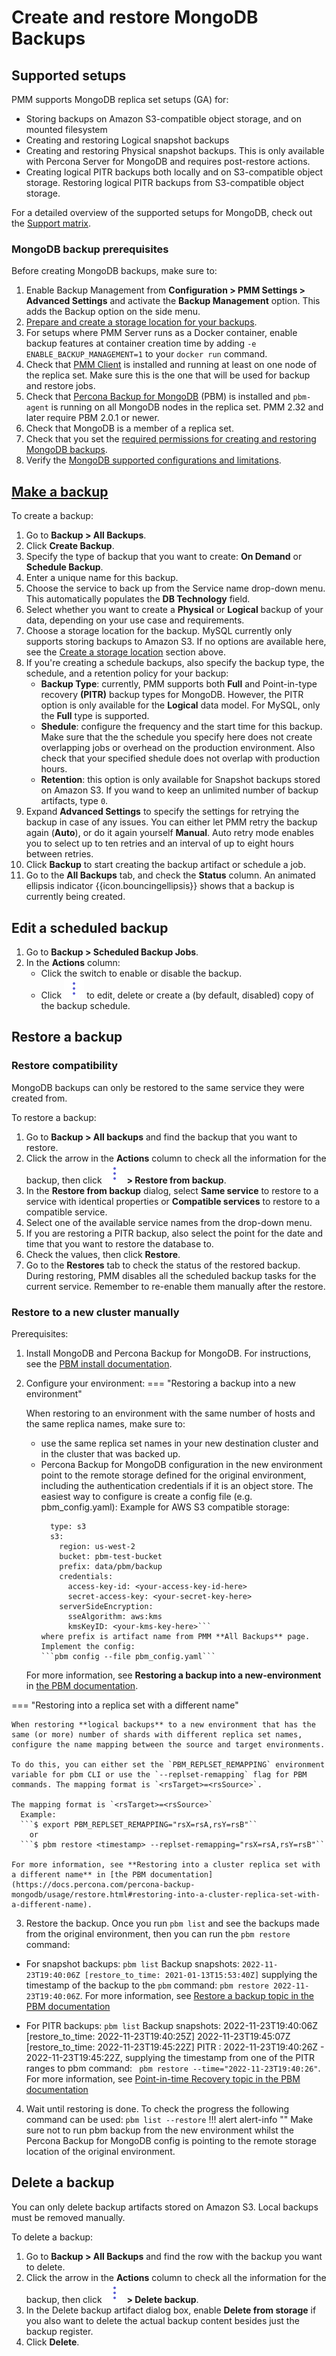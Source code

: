 # Create and restore MongoDB Backups

## Supported setups
PMM supports MongoDB replica set setups (GA)  for:

  -  Storing backups on Amazon S3-compatible object storage, and on mounted filesystem
  -  Creating and restoring Logical snapshot backups
  -  Creating and restoring Physical snapshot backups. This is only available with Percona Server for MongoDB and requires post-restore actions.
  - Creating logical PITR backups both locally and on S3-compatible object storage. Restoring logical PITR backups from S3-compatible object storage.
  
   For a detailed overview of the supported setups for MongoDB, check out the [Support matrix](../using/mongodb_limitations.md).

### MongoDB backup prerequisites
Before creating MongoDB backups, make sure to:

1. Enable Backup Management from <i class="uil uil-cog"></i> **Configuration > PMM Settings > Advanced Settings** and activate the **Backup Management** option. This adds the <i class="uil uil-history"></i> Backup option on the side menu.
2. [Prepare and create a storage location for your backups](prepare_storage_location.md).
3. For setups where PMM Server runs as a Docker container, enable backup features at container creation time by adding `-e ENABLE_BACKUP_MANAGEMENT=1` to your `docker run` command.
4. Check that [PMM Client](../setting-up/client/index.md) is installed and running at least on one node of the replica set. Make sure this is the one that will be used for backup and restore jobs.
5. Check that [Percona Backup for MongoDB](https://docs.percona.com/percona-backup-mongodb/index.html) (PBM) is installed and `pbm-agent` is running on all MongoDB nodes in the replica set. PMM 2.32 and later require PBM 2.0.1 or newer.
6. Check that MongoDB is a member of a replica set.
7. Check that you set the [required permissions for creating and restoring MongoDB backups](/docs/setting-up/client/mongodb.md#create-pmm-account-and-set-permissions).
8. Verify the [MongoDB supported configurations and limitations](mongodb_limitations.md).

## [Make a backup](#make-a-backup)

To create a backup:

1. Go to  <i class="uil uil-history"></i> **Backup > All Backups**.
2. Click <i class="uil uil-plus-square"></i> **Create Backup**.
3. Specify the type of backup that you want to create: **On Demand** or **Schedule Backup**.
4. Enter a unique name for this backup.
5. Choose the service to back up from the Service name drop-down menu. This automatically populates the **DB Technology** field.
6. Select whether you want to create a **Physical** or **Logical** backup of your data, depending on your use case and requirements. 
7. Choose a storage location for the backup. MySQL currently only supports storing backups to Amazon S3. If no options are available here, see the [Create a storage location](#create-a-storage-location) section above.
8. If you're creating a schedule backups, also specify the backup type, the schedule, and a retention policy for your backup:
    - **Backup Type**: currently, PMM supports both **Full** and Point-in-type recovery **(PITR)** backup types for MongoDB. However, the PITR option is only available for the **Logical** data model. For MySQL, only the **Full** type is supported.
    - **Shedule**: configure the frequency and the start time for this backup. Make sure that the the schedule you specify here does not create overlapping jobs or overhead on the production environment. Also check that your specified shedule does not overlap with production hours.
    - **Retention**: this option is only available for Snapshot backups stored on Amazon S3. If you wand to keep an unlimited number of backup artifacts, type `0`.
9. Expand **Advanced Settings** to specify the settings for retrying the backup in case of any issues. You can either let PMM retry the backup again (**Auto**), or do it again yourself **Manual**. Auto retry mode enables you to select up to ten retries and an interval of up to eight hours between retries.
10. Click **Backup** to start creating the backup artifact or schedule a job.
11. Go to the **All Backups** tab, and check the **Status** column. An animated ellipsis indicator {{icon.bouncingellipsis}} shows that a backup is currently being created.

## Edit a scheduled backup

1. Go to **Backup > Scheduled Backup Jobs**.
2. In the **Actions** column:
    - Click the switch <i class="uil uil-toggle-on"></i> to enable or disable the backup.
    - Click ![](../_images/dots-three-vertical.png) to edit, delete or create a (by default, disabled) copy of the backup schedule.

## Restore a backup

### Restore compatibility

MongoDB backups can only be restored to the same service they were created from.

To restore a backup:

1. Go to <i class="uil uil-history"></i> **Backup > All backups** and find the backup that you want to restore.
2. Click the arrow in the **Actions** column to check all the information for the backup, then click ![](../_images/dots-three-vertical.png) **> Restore from backup**.
3. In the **Restore from backup** dialog, select **Same service** to restore to a service with identical properties or **Compatible services** to restore to a compatible service.
4. Select one of the available service names from the drop-down menu.
5. If you are restoring a PITR backup, also  select the point for the date and time that you want to restore the database to.
6. Check the values, then click **Restore**.
7. Go to the **Restores** tab to check the status of the restored backup.
During restoring, PMM disables all the scheduled backup tasks for the current service. Remember to re-enable them manually after the restore.

### Restore to a new cluster manually

Prerequisites:

1. Install MongoDB and Percona Backup for MongoDB. For instructions, see the [PBM install documentation](https://docs.percona.com/percona-backup-mongodb/installation.html).
2. Configure your environment:
=== "Restoring a backup into a new environment"

    When restoring to an environment with the same number of hosts and the same replica names, make sure to:

      - use the same replica set names in your new destination cluster and in the cluster that was backed up.
      - Percona Backup for MongoDB configuration in the new environment point to the remote storage defined for the original environment, including the authentication credentials if it is an object store.
      The easiest way to configure is create a config file (e.g. pbm_config.yaml):
          Example for AWS S3 compatible storage:
          ```storage:
            type: s3
            s3:
              region: us-west-2
              bucket: pbm-test-bucket
              prefix: data/pbm/backup
              credentials:
                access-key-id: <your-access-key-id-here>
                secret-access-key: <your-secret-key-here>
              serverSideEncryption:
                sseAlgorithm: aws:kms
                kmsKeyID: <your-kms-key-here>```
          where prefix is artifact name from PMM **All Backups** page.
          Implement the config:
         ```pbm config --file pbm_config.yaml```

    For more information, see **Restoring a backup into a new-environment** in [the PBM documentation](https://docs.percona.com/percona-backup-mongodb/usage/restore.html#restoring-a-backup-into-a-new-environment). 

=== "Restoring into a replica set with a different name"

    When restoring **logical backups** to a new environment that has the same (or more) number of shards with different replica set names, configure the name mapping between the source and target environments.
    
    To do this, you can either set the `PBM_REPLSET_REMAPPING` environment variable for pbm CLI or use the `--replset-remapping` flag for PBM commands. The mapping format is `<rsTarget>=<rsSource>`.

    The mapping format is `<rsTarget>=<rsSource>`
	  Example:
	  ```$ export PBM_REPLSET_REMAPPING="rsX=rsA,rsY=rsB"``
	    or
	  ```$ pbm restore <timestamp> --replset-remapping="rsX=rsA,rsY=rsB"``
    
    For more information, see **Restoring into a cluster replica set with a different name** in [the PBM documentation](https://docs.percona.com/percona-backup-mongodb/usage/restore.html#restoring-into-a-cluster-replica-set-with-a-different-name). 

3. Restore the backup. Once you run `pbm list` and see the backups made from the original environment, then you can run the `pbm restore` command:
   
- For snapshot backups: `pbm list`
  Backup snapshots: `2022-11-23T19:40:06Z [restore_to_time: 2021-01-13T15:53:40Z]` supplying the timestamp of the backup to  the `pbm` command: `pbm restore 2022-11-23T19:40:06Z`. For more information, see [Restore a backup topic in the PBM documentation](https://docs.percona.com/percona-backup-mongodb/usage/restore.html)

- For PITR backups: `pbm list`
  Backup snapshots:
  2022-11-23T19:40:06Z <logical> [restore_to_time: 2022-11-23T19:40:25Z]
  2022-11-23T19:45:07Z <logical> [restore_to_time: 2022-11-23T19:45:22Z]
  PITR <on>:
    2022-11-23T19:40:26Z - 2022-11-23T19:45:22Z, supplying the timestamp from one of the PITR ranges to pbm command: ` pbm restore --time="2022-11-23T19:40:26"`. For more information, see [Point-in-time Recovery topic in the PBM documentation](https://docs.percona.com/percona-backup-mongodb/usage/point-in-time-recovery.html)
4. Wait until restoring is done. To check the progress the following command can be used:
`pbm list --restore`
  !!! alert alert-info ""
     Make sure not to run pbm backup from the new environment whilst the Percona Backup for MongoDB config is pointing to the remote storage location of the original environment.

## Delete a backup

You can only delete backup artifacts stored on Amazon S3. Local backups must be removed manually.

To delete a backup:

1. Go to  <i class="uil uil-history"></i> **Backup > All Backups** and find the row with the backup you want to delete.
2. Click the arrow in the **Actions** column to check all the information for the backup, then click ![](../_images/dots-three-vertical.png) **> Delete backup**.
3. In the Delete backup artifact dialog box, enable **Delete from storage** if you also want to delete the actual backup content besides just the backup register.
4. Click **Delete**.


